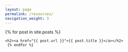 ```yaml
---
layout: page
permalink: /resources/
navigation_weight: 3
---
```


<div class="article">

{% for post in site.posts %}
  
    <h2><a href="{{ post.url }}">{{ post.title }}</a></h2>
     {% endfor %}


</div>
